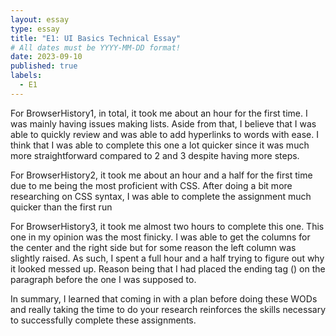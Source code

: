 ```yaml
---
layout: essay
type: essay
title: "E1: UI Basics Technical Essay"
# All dates must be YYYY-MM-DD format!
date: 2023-09-10
published: true
labels:
  - E1
---
```


For BrowserHistory1, in total, it took me about an hour for the first time. I was mainly having issues making lists. Aside from that, I believe that I was able to quickly review and was able to add hyperlinks to words with ease. I think that I was able to complete this one a lot quicker since it was much more straightforward compared to 2 and 3 despite having more steps.

For BrowserHistory2, it took me about an hour and a half for the first time due to me being the most proficient with CSS. After doing a bit more researching on CSS syntax, I was able to complete the assignment much quicker than the first run

For BrowserHistory3, it took me almost two hours to complete this one. This one in my opinion was the most finicky. I was able to get the columns for the center and the right side but for some reason the left column was slightly raised. As such, I spent a full hour and a half trying to figure out why it looked messed up. Reason being that I had placed the ending tag (</div>) on the paragraph before the one I was supposed to.

In summary, I learned that coming in with a plan before doing these WODs and really taking the time to do your research reinforces the skills necessary to successfully complete these assignments.
